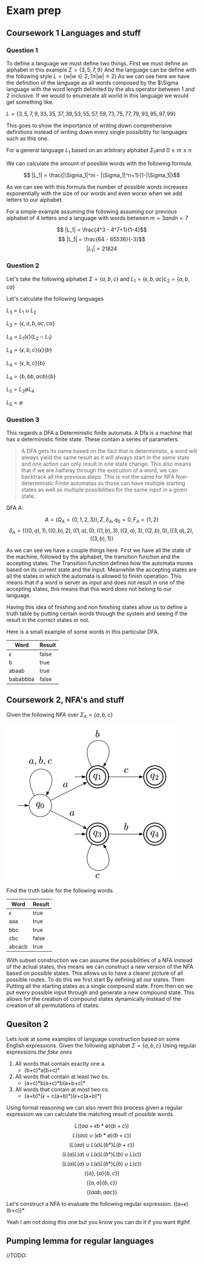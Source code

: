 # Exam prep

## Coursework 1 Languages and stuff
### Question 1

To define a language we must define two things. First we must define an alphabet in this example $\Sigma = \{3,5,7,9\}$ And the language can be define with the following style $L= \{ w | w \in \Sigma , 1 \leq |w| \leq 2\}$ As we can see here we have the definition of the language as all words composed by the $\Sigma language with the word length delimited by the abs operator between 1 and 2 inclusive.
If we would to enumerate all world in this language we would get something like.

$L = \{3, 5, 7, 9, 33, 35, 37, 39, 53, 55, 57, 59, 73, 75, 77, 79, 93, 95, 97, 99\}$

This goes to show the importance of writing down comprehensive definitions instead of writing down every single possibility for languages such as this one.

For a general language $L_1$ based on an arbitrary alphabet $\Sigma_1 \text{and } 0 \leq m \leq n$

We can calculate the amount of possible words with the following formula.

$$ |L_1| = \frac{|\Sigma_1|^m - |\Sigma_1|^n+1}{1-|\Sigma_1|}$$

As we can see with this formula the number of possible words increases exponentially with the size of our words and even worse when we add letters to our alphabet.

For a simple example assuming the following assuming our previous alphabet of 4 letters and a language with words between $m = 3 and n = 7$

$$ |L_1| = \frac{4^3 - 4^7+1}{1-4}$$
$$ |L_1| = \frac{64 - 65536}{-3}$$
$$ |L_1| = 21824$$

### Question 2
Let's take the following alphabet $\Sigma = \{a,b,c\}$ and $L_1 = \{\epsilon,b,ac\}L_2 = \{a,b,ca\}$

Let's calculate the following languages

$L_3 = L_1 \cup L_2$

$L_3 = \{\epsilon,a,b,ac,ca\}$

$L_4 = L_1\{\epsilon\} (L_2 \cap L_1)$

$L_4 = \{\epsilon,b,c\}\{\epsilon\} \{b\}$

$L_4 = \{\epsilon,b,c\} \{b\}$

$L_4 = \{b,bb,acb\} \{b\}$

$L_5 = L_3 \emptyset L_4$

$L_5 = \emptyset$

### Question 3
This regards a DFA a Deterministic finite automata. A Dfa is a machine that has a deterministic finite state. These contain a series of parameters. 

> A DFA gets its name based on the fact that is deterministic, a word will always yield the same result as it will always start in the same state and one action can only result in one state change. This also means that if we are halfway through the execution of a word, we can backtrack all the previous steps. This is not the same for NFA Non-deterministic Finite automatas as those can have multiple starting states as well as multiple possibilities for the same input in a given state.

DFA A:

$$A = (Q_A = \{0,1,2,3\}),\Sigma,\delta_A,q_0 = 0,F_A =\{1,2\}$$
$$\delta_A = \{((0, a), 1), ((0, b), 2), ((1, a), 0), ((1, b), 3), ((2, a), 3), ((2, b), 0), ((3, a), 2), ((3, b), 1)\}$$

As we can see we have a couple things here. First we have all the state of the machine, followed by the alphabet, the transition function and the accepting states. The Transition function defines how the automata moves based on its current state and the input. Meanwhile the accepting states are all the states in which the automata is allowed to finish operation. This means that if a word is server as input and does not result in one of the accepting states, this means that this word does not belong to our language.

Having this idea of finishing and non finishing states allow us to define a truth table by putting certain words through the system and seeing if the result in the correct states or not.

Here is a small example of some words in this particular DFA.


|Word       |Result |
|-----------|-------|
|$\epsilon$ |false  |
| b         |true   |
| abaab     |true   |
| bababbba  |false  |


## Coursework 2, NFA's and stuff

Given the following NFA over $\Sigma_A = \{a,b,c\}$

![NFA 1](img/nfa.png)

Find the truth table for the following words.

|Word       |Result |
|-----------|-------|
|$\epsilon$ |true   |
| aaa       |true   |
| bbc       |true   |
| cbc       |false  |
| abcacb    |true   |

With subset construction we can assume the possibilities of a NFA instead of the actual states, this means we can construct a new version of the NFA based on possible states. This allows us to have a clearer picture of all possible routes. To do this we first start By defining all our states. Then Putting all the starting states as a single compound state. From then on we put every possible input through and generate a new compound state. This allows for the creation of compound states dynamically Instead of the creation of all permutations of states.

## Quesiton 2
Lets look at some examples of language construction based on some English expressions. Given the following alphabet $\Sigma = \{a,b,c\}$ Using regular expressions.*the fake ones*

1. All words that contain exactly one a
    - (b+c)\*a(b+c)\*
2. All words that contain at least two bs.
    - (a+c)\*b(a+c)\*b(a+b+c)\*
3. All words that contain at most two cs.
    - (a+b)\*($\epsilon$ + c(a+b)\*)($\epsilon$+c(a+b)\*)

Using formal reasoning we can also revert this process given a regular expression we can calculate the matching result of possible words.

$$L((aa+ \epsilon b * \emptyset)(b+c))$$
$$L((aa) \cup (\epsilon b * \emptyset)(b+c))$$
$$(L(aa) \cup L(\epsilon) L(b * )L(b+c))$$
$$(L(a) L(a) \cup L(\epsilon) L(b * )L(b) \cup L(c))$$
$$(L(a) L(a) \cup L(\epsilon) L(b * )L(b) \cup L(c))$$
$$(\{a\},\{a\} \{b,c\})$$
$$(\{a,a\}\{b,c\})$$
$$(\{aab,aac\})$$

Let's construct a NFA to evaluate the following regular expression. ((a+$\epsilon$)(b+c))\*

Yeah I am not doing this one but you know you can do it if you want #glhf

## Pumping lemma for regular languages

//TODO:
